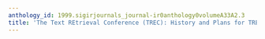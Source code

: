 ```yaml
---
anthology_id: 1999.sigirjournals_journal-ir0anthology0volumeA33A2.3
title: 'The Text REtrieval Conference (TREC): History and Plans for TREC-9'
---
```

